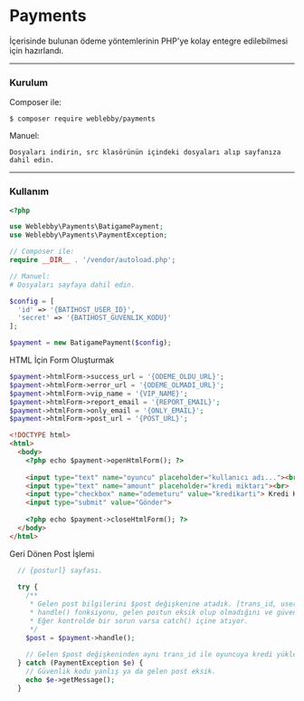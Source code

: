# Payments

İçerisinde bulunan ödeme yöntemlerinin PHP'ye kolay entegre edilebilmesi için hazırlandı.

---

### Kurulum

Composer ile:

    $ composer require weblebby/payments

Manuel:

    Dosyaları indirin, src klasörünün içindeki dosyaları alıp sayfanıza dahil edin.
    
---

### Kullanım

```php
<?php

use Weblebby\Payments\BatigamePayment;
use Weblebby\Payments\PaymentException;

// Composer ile:
require __DIR__ . '/vendor/autoload.php';

// Manuel:
# Dosyaları sayfaya dahil edin.

$config = [
  'id' => '{BATIHOST_USER_ID}',
  'secret' => '{BATIHOST_GUVENLIK_KODU}'
];

$payment = new BatigamePayment($config);
```

HTML İçin Form Oluşturmak

```php
$payment->htmlForm->success_url = '{ODEME_OLDU_URL}';
$payment->htmlForm->error_url = '{ODEME_OLMADI_URL}';
$payment->htmlForm->vip_name = '{VIP_NAME}';
$payment->htmlForm->report_email = '{REPORT_EMAIL}';
$payment->htmlForm->only_email = '{ONLY_EMAIL}';
$payment->htmlForm->post_url = '{POST_URL}';
```

```html
<!DOCTYPE html>
<html>
  <body>
    <?php echo $payment->openHtmlForm(); ?>
    
    <input type="text" name="oyuncu" placeholder="kullanıcı adı..."><br>
    <input type="text" name="amount" placeholder="kredi miktarı"><br>
    <input type="checkbox" name="odemeturu" value="kredikarti"> Kredi Kartı<br>
    <input type="submit" value="Gönder">
    
    <?php echo $payment->closeHtmlForm(); ?>
  </body>
</html>
```

Geri Dönen Post İşlemi

```php
  // {posturl} sayfası.
  
  try {
    /**
     * Gelen post bilgilerini $post değişkenine atadık. [trans_id, username, credit, secret]
     * handle() fonksiyonu, gelen postun eksik olup olmadığını ve güvenlik kodunun doğruluğunu kontrol edip geri dönüş yapıyor.
     * Eğer kontrolde bir sorun varsa catch() içine atıyor.
     */
    $post = $payment->handle();
    
    // Gelen $post değişkeninden aynı trans_id ile oyuncuya kredi yüklenmiş mi kontrol edebilir, yüklenmemiş ise kredisini yükleyebilirsiniz.
  } catch (PaymentException $e) {
    // Güvenlik kodu yanlış ya da gelen post eksik.
    echo $e->getMessage();
  }
```
